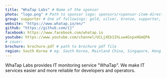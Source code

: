 ```yaml
---
title: "WhaTap Labs" # Name of the sponsor
photo: "logo.png" # Path to sponsor logo: sponsors/<sponsor-item-directory>/logo.png
group: supporter # One of followings: gold, silver, bronze, supporter, infra, record, videoi18n, swag, partner
website: "https://www.whatap.io/en/"
github: "https://github.com/{}"
facebook: https://www.facebook.com/whatap.io
youtube: https://www.youtube.com/channel/UCLjXEb1IhLuw4GspxHGmQPA
# cover: 
brochure: brochure.pdf # path to brochure pdf file
region: South Korea # eg. South Korea, Mainland China, Singapore, Hong Kong, Taiwan ...
---
```


WhaTap Labs provides IT monitoring service "WhaTap".
We make IT services easier and more reliable for developers and operators.